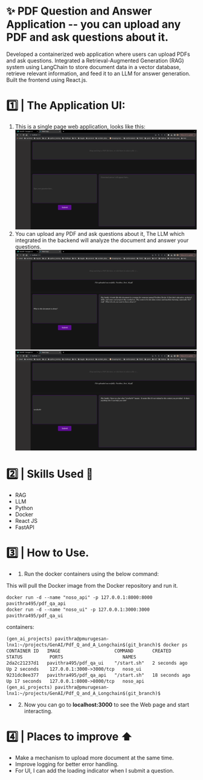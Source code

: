 # :sparkles: PDF Question and Answer Application -- you can upload any PDF and ask questions about it.

Developed a containerized web application where users can upload PDFs and ask questions. Integrated a Retrieval-Augmented Generation (RAG) system using LangChain to store document data in a vector database, retrieve relevant information, and feed it to an LLM for answer generation. Built the frontend using React.js.


# :one: | The Application UI:
1. This is a single page web application, looks like this:
![Application page](readme_images/1_web_page.png)
2. You can upload any PDF and ask questions about it, The LLM which integrated in the backend will analyze the document and answer your questions.
![Question1](readme_images/2_upload_and_question1.png)
![Question2](readme_images/3_ask_question2.png)

# :two: | Skills Used :ninja:
- RAG
- LLM
- Python
- Docker
- React JS
- FastAPI

# :three: | How to Use.
- 1. Run the docker containers using the below command:

This will pull the Docker image from the Docker repository and run it.
```
docker run -d --name "noso_api" -p 127.0.0.1:8000:8000  pavithra495/pdf_qa_api
docker run -d --name "noso_ui" -p 127.0.0.1:3000:3000  pavithra495/pdf_qa_ui
```
containers:
```
(gen_ai_projects) pavithra@pmurugesan-lnx1:~/projects/GenAI/Pdf_Q_and_A_Longchain$(git_branch)$ docker ps
CONTAINER ID   IMAGE                    COMMAND       CREATED          STATUS          PORTS                      NAMES
2da2c21237d1   pavithra495/pdf_qa_ui    "/start.sh"   2 seconds ago    Up 2 seconds    127.0.0.1:3000->3000/tcp   noso_ui
9231dc8ee377   pavithra495/pdf_qa_api   "/start.sh"   18 seconds ago   Up 17 seconds   127.0.0.1:8000->8000/tcp   noso_api
(gen_ai_projects) pavithra@pmurugesan-lnx1:~/projects/GenAI/Pdf_Q_and_A_Longchain$(git_branch)$
```
- 2. Now you can go to **localhost:3000** to see the Web page and start interacting.

# :four: | Places to improve :arrow_up:
-  Make a mechanism to upload more document at the same time.
-  Improve logging for better error handling.
- For UI, I can add the loading indicator when I submit a question.
